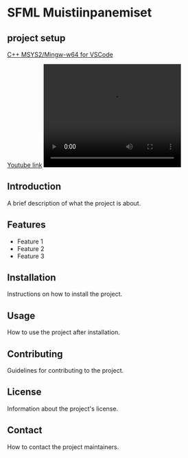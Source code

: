 # SFML Muistiinpanemiset
## project setup
[C++ MSYS2/Mingw-w64 for VSCode](https://www.youtube.com/watch?v=OwQobefF-iE)

[Youtube link](https://www.youtube.com/watch?v=rZE700aaT5I)
<video src="resources_readme/SFML_SETUP.mp4" width="320" height="240" controls></video>
## Introduction
A brief description of what the project is about.

## Features
- Feature 1
- Feature 2
- Feature 3

## Installation
Instructions on how to install the project.

## Usage
How to use the project after installation.

## Contributing
Guidelines for contributing to the project.

## License
Information about the project's license.

## Contact
How to contact the project maintainers.